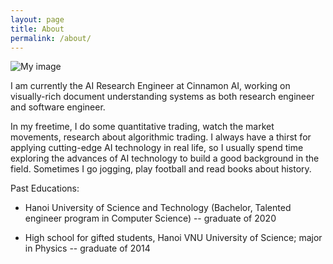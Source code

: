 ```yaml
---
layout: page
title: About
permalink: /about/
---
```

![My image]({{"/asset/ava.jpg"|absolute_url}}) <!-- .element height="30%" width="30%" -->

I am currently the AI Research Engineer at Cinnamon AI, working on visually-rich document understanding systems as both research engineer and software engineer.

In my freetime, I do some quantitative trading, watch the market movements, research about algorithmic trading. I always have a thirst for applying cutting-edge AI technology in real life, so I usually spend time exploring the advances of AI technology to build a good background in the field. Sometimes I go jogging, play football and read books about history.


Past Educations:

- Hanoi University of Science and Technology (Bachelor, Talented engineer program in Computer Science) -- graduate of 2020

- High school for gifted students, Hanoi VNU University of Science; major in Physics -- graduate of 2014